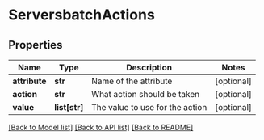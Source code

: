 # ServersbatchActions

## Properties
Name | Type | Description | Notes
------------ | ------------- | ------------- | -------------
**attribute** | **str** | Name of the attribute | [optional] 
**action** | **str** | What action should be taken | [optional] 
**value** | **list[str]** | The value to use for the action | [optional] 

[[Back to Model list]](../README.md#documentation-for-models) [[Back to API list]](../README.md#documentation-for-api-endpoints) [[Back to README]](../README.md)

